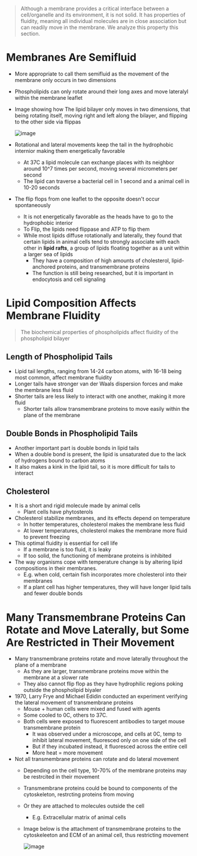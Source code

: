 > Although a membrane provides a critical interface between a cell/organelle and its environment, it is not solid. It has properties of fluidity, meaning all individual molecules are in close association but can readily move in the membrane. We analyze this property this section.

# Membranes Are Semifluid
  - More appropriate to call them semifluid as the movement of the membrane only occurs in two dimensions
  -   Phospholipids can only rotate around their long axes and move lateralyl within the membrane leaflet
  - Image showing how The lipid bilayer only moves in two dimensions, that being rotating itself, moving right and left along the bilayer, and flipping to the other side via flippas
    
      ![image](https://github.com/MCBasterSheet/MCBasterSheet/assets/157453648/6e831277-db47-4502-8da4-81389bdde193)
  
  - Rotational and lateral movements keep the tail in the hydrophobic internior making them energetically favorable
      - At 37C a lipid molecule can exchange places with its neighbor around 10^7 times per second, moving several micrometers per second
      - The lipid can traverse a bacterial cell in 1 second and a animal cell in 10-20 seconds
  - The flip flops from one leaflet to the opposite doesn't occur spontaneously
      - It is not energetically favorable as the heads have to go to the hydrophobic interior
      - To Flip, the lipids need flippase and ATP to flip them
    - While most lipids diffuse rotationally and laterally, they found that certain lipids in animal cells tend to strongly associate with each other in **lipid rafts**, a group of lipids floating together as a unit within a larger sea of lipids
      - They have a composition of high amounts of cholesterol, lipid-anchored proteins, and transmembrane proteins
      - The function is still being researched, but it is important in endocytosis and cell signaling
     
# Lipid Composition Affects Membrane Fluidity
>The biochemical properties of phospholipids affect fluidity of the phospholipid bilayer

## Length of Phospholipid Tails
  - Lipid tail lengths, ranging from 14-24 carbon atoms, with 16-18 being most common, affect membrane fluidity
  - Longer tails have stronger van der Waals dispersion forces and make the membrane less fluid
  - Shorter tails are less likely to interact with one another, making it more fluid
    - Shorter tails allow transmembrane proteins to move easily within the plane of the membrane
## Double Bonds in Phospholipid Tails
  - Another important part is double bonds in lipid tails
  - When a double bond is present, the lipid is unsaturated due to the lack of hydrogens bound to carbon atoms
  - It also makes a kink in the lipid tail, so it is more difficult for tails to interact
## Cholesterol
  - It is a short and rigid molecule made by animal cells
    - Plant cells have phytosterols
  - Cholesterol stabilize membranes, and its effects depend on temperature
    - In hotter temperatures, cholesterol makes the membrane less fluid
    - At lower temperatures, cholesterol makes the membrane more fluid to prevent freezing
  - This optimal fluidity is essential for cell life
    - If a membrane is too fluid, it is leaky
    - If too solid, the functioning of membrane proteins is inhibited
  - The way organisms cope with temperature change is by altering lipid compositions in their membranes.
    - E.g. when cold, certain fish incorporates more cholesterol into their membranes
    - If a plant cell has higher temperatures, they will have longer lipid tails and fewer double bonds
# Many Transmembrane Proteins Can Rotate and Move Laterally, but Some Are Restricted in Their Movement
  - Many transmembrane proteins rotate and move laterally throughout the plane of a membrane
    - As they are larger, transmembrane proteins move within the membrane at a slower rate
    - They also cannot flip flop as they have hydrophilic regions poking outside the phospholipid biyaler
  - 1970, Larry Frye and Michael Edidin conducted an experiment verifying the lateral movement of transmembrane proteins
    - Mouse + human cells were mixed and fused with agents
    - Some cooled to 0C, others to 37C.
    - Both cells were exposed to fluorescent antibodies to target mouse transmembrane protein
      -   It was observed under a microscope, and cells at 0C, temp to inhibit lateral movement, fluoresced only on one side of the cell
      -   But if they incubated instead, it fluoresced across the entire cell
      -   More heat = more movement
  - Not all transmembrane proteins can rotate and do lateral movement
    - Depending on the cell type, 10-70% of the membrane proteins may be restrcited in their movement
    - Transmembrane proteins could be bound to components of the cytoskeleton, restrcting proteins from moving
    - Or they are attached to molecules outside the cell
      - E.g. Extracellular matrix of animal cells
    - Image below is the attachment of transmembrane proteins to the cytoskeleeton and ECM of an animal cell, thus restricting movement
  
         ![image](https://github.com/MCBasterSheet/MCBasterSheet/assets/157453648/e043cef0-a9b0-4774-a00a-245168491705)

